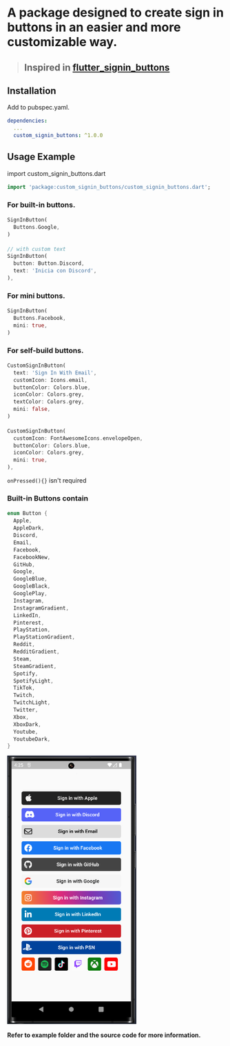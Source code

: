 # A package designed to create sign in buttons in an easier and more customizable way.

> ## Inspired in [flutter_signin_buttons](https://pub.dev/packages/flutter_signin_button)


## Installation

Add to pubspec.yaml.

```yaml
dependencies:
  ...
  custom_signin_buttons: ^1.0.0
```

## Usage Example

import custom_signin_buttons.dart

```dart
import 'package:custom_signin_buttons/custom_signin_buttons.dart';
```

### For built-in buttons.

```dart
SignInButton(
  Buttons.Google,
)

// with custom text
SignInButton(
  button: Button.Discord,
  text: 'Inicia con Discord',
),
```

### For mini buttons.

```dart
SignInButton(
  Buttons.Facebook,
  mini: true,
)
```

### For self-build buttons.

```dart
CustomSignInButton(
  text: 'Sign In With Email',
  customIcon: Icons.email,
  buttonColor: Colors.blue,
  iconColor: Colors.grey,
  textColor: Colors.grey,
  mini: false,
)

CustomSignInButton(
  customIcon: FontAwesomeIcons.envelopeOpen,
  buttonColor: Colors.blue,
  iconColor: Colors.grey,
  mini: true,
),
```

``` onPressed(){} ``` isn't required

### Built-in Buttons contain

```dart
enum Button {
  Apple,
  AppleDark,
  Discord,
  Email,
  Facebook,
  FacebookNew,
  GitHub,
  Google,
  GoogleBlue,
  GoogleBlack,
  GooglePlay,
  Instagram,
  InstagramGradient,
  LinkedIn,
  Pinterest,
  PlayStation,
  PlayStationGradient,
  Reddit,
  RedditGradient,
  Steam,
  SteamGradient,
  Spotify,
  SpotifyLight,
  TikTok,
  Twitch,
  TwitchLight,
  Twitter,
  Xbox,
  XboxDark,
  Youtube,
  YoutubeDark,
}
```

<img src="https://github.com/DarkHachi/custom_signin_buttons/raw/master/showcase.PNG" width="300">

**Refer to example folder and the source code for more information.**
